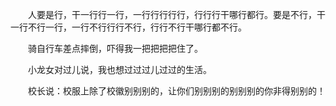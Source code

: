 　　人要是行，干一行行一行，一行行行行行，行行行干哪行都行。要是不行，干一行不行一行，一行不行行行不行，行行不行干哪行都不行。



　　骑自行车差点摔倒，吓得我一把把把把住了。



　　小龙女对过儿说，我也想过过过儿过过的生活。



　　校长说：校服上除了校徽别别别的，让你们别别别的别别别的你非得别别的！

